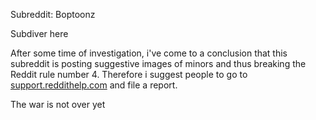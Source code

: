Subreddit: Boptoonz

Subdiver here

After some time of investigation, i've come to a conclusion that this subreddit is posting suggestive images of minors and thus breaking the Reddit rule number 4. Therefore i suggest people to go to [support.reddithelp.com](http://support.reddithelp.com) and file a report. 

The war is not over yet